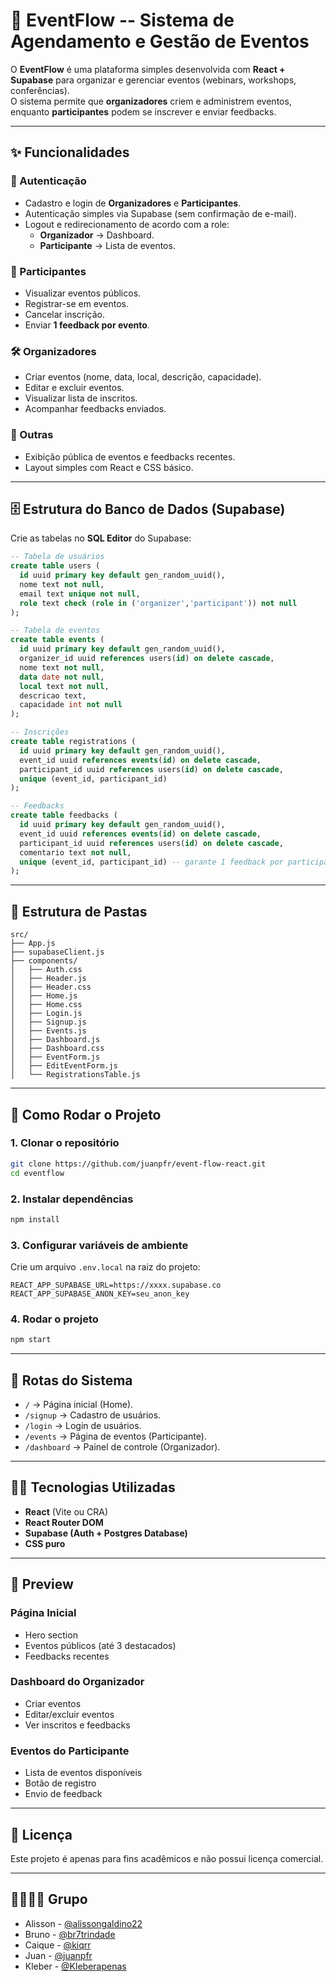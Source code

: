# 🎉 EventFlow -- Sistema de Agendamento e Gestão de Eventos

O **EventFlow** é uma plataforma simples desenvolvida com **React +
Supabase** para organizar e gerenciar eventos (webinars, workshops,
conferências).\
O sistema permite que **organizadores** criem e administrem eventos,
enquanto **participantes** podem se inscrever e enviar feedbacks.

------------------------------------------------------------------------

## ✨ Funcionalidades

### 👤 Autenticação

-   Cadastro e login de **Organizadores** e **Participantes**.
-   Autenticação simples via Supabase (sem confirmação de e-mail).
-   Logout e redirecionamento de acordo com a role:
    -   **Organizador** → Dashboard.
    -   **Participante** → Lista de eventos.

### 📅 Participantes

-   Visualizar eventos públicos.
-   Registrar-se em eventos.
-   Cancelar inscrição.
-   Enviar **1 feedback por evento**.

### 🛠️ Organizadores

-   Criar eventos (nome, data, local, descrição, capacidade).
-   Editar e excluir eventos.
-   Visualizar lista de inscritos.
-   Acompanhar feedbacks enviados.

### 📌 Outras

-   Exibição pública de eventos e feedbacks recentes.
-   Layout simples com React e CSS básico.

------------------------------------------------------------------------

## 🗄️ Estrutura do Banco de Dados (Supabase)

Crie as tabelas no **SQL Editor** do Supabase:

``` sql
-- Tabela de usuários
create table users (
  id uuid primary key default gen_random_uuid(),
  nome text not null,
  email text unique not null,
  role text check (role in ('organizer','participant')) not null
);

-- Tabela de eventos
create table events (
  id uuid primary key default gen_random_uuid(),
  organizer_id uuid references users(id) on delete cascade,
  nome text not null,
  data date not null,
  local text not null,
  descricao text,
  capacidade int not null
);

-- Inscrições
create table registrations (
  id uuid primary key default gen_random_uuid(),
  event_id uuid references events(id) on delete cascade,
  participant_id uuid references users(id) on delete cascade,
  unique (event_id, participant_id)
);

-- Feedbacks
create table feedbacks (
  id uuid primary key default gen_random_uuid(),
  event_id uuid references events(id) on delete cascade,
  participant_id uuid references users(id) on delete cascade,
  comentario text not null,
  unique (event_id, participant_id) -- garante 1 feedback por participante/evento
);

```

------------------------------------------------------------------------

## 📂 Estrutura de Pastas

    src/
    ├── App.js
    ├── supabaseClient.js
    ├── components/
    │   ├── Auth.css
    │   ├── Header.js
    │   ├── Header.css
    │   ├── Home.js
    │   ├── Home.css
    │   ├── Login.js
    │   ├── Signup.js
    │   ├── Events.js
    │   ├── Dashboard.js
    │   ├── Dashboard.css
    │   ├── EventForm.js
    │   ├── EditEventForm.js
    │   └── RegistrationsTable.js

------------------------------------------------------------------------

## 🚀 Como Rodar o Projeto

### 1. Clonar o repositório

``` bash
git clone https://github.com/juanpfr/event-flow-react.git
cd eventflow
```

### 2. Instalar dependências

``` bash
npm install
```

### 3. Configurar variáveis de ambiente

Crie um arquivo `.env.local` na raiz do projeto:

    REACT_APP_SUPABASE_URL=https://xxxx.supabase.co
    REACT_APP_SUPABASE_ANON_KEY=seu_anon_key

### 4. Rodar o projeto

``` bash
npm start
```

------------------------------------------------------------------------

## 🔑 Rotas do Sistema

-   `/` → Página inicial (Home).
-   `/signup` → Cadastro de usuários.
-   `/login` → Login de usuários.
-   `/events` → Página de eventos (Participante).
-   `/dashboard` → Painel de controle (Organizador).

------------------------------------------------------------------------

## 👨‍💻 Tecnologias Utilizadas

-   **React** (Vite ou CRA)
-   **React Router DOM**
-   **Supabase (Auth + Postgres Database)**
-   **CSS puro**

------------------------------------------------------------------------

## 📸 Preview

### Página Inicial

-   Hero section
-   Eventos públicos (até 3 destacados)
-   Feedbacks recentes

### Dashboard do Organizador

-   Criar eventos
-   Editar/excluir eventos
-   Ver inscritos e feedbacks

### Eventos do Participante

-   Lista de eventos disponíveis
-   Botão de registro
-   Envio de feedback

------------------------------------------------------------------------

## 📜 Licença

Este projeto é apenas para fins acadêmicos e não possui licença
comercial.

------------------------------------------------------------------------

## 🧑‍💻👨‍🎓 Grupo

-   Alisson - [@alissongaldino22](https://github.com/alissongaldino22)
-   Bruno - [@br7trindade](https://github.com/br7trindade)
-   Caique - [@kiqrr](https://github.com/kiqrr)
-   Juan - [@juanpfr](https://github.com/juanpfr)
-   Kleber - [@Kleberapenas](https://github.com/Kleberapenas)

